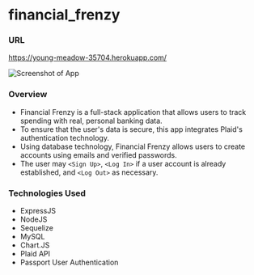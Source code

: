 # financial_frenzy

### URL
https://young-meadow-35704.herokuapp.com/

![Screenshot of App](/public/images/screenshot.PNG)

### Overview

* Financial Frenzy is a full-stack application that allows users to track spending with real, personal banking data. 
* To ensure that the user's data is secure, this app integrates Plaid's authentication technology.
* Using database technology, Financial Frenzy allows users to create accounts using emails and verified passwords.
* The user may `<Sign Up>`, `<Log In>` if a user account is already established, and `<Log Out>` as necessary.
 
### Technologies Used

* ExpressJS
* NodeJS
* Sequelize
* MySQL
* Chart.JS
* Plaid API
* Passport User Authentication
